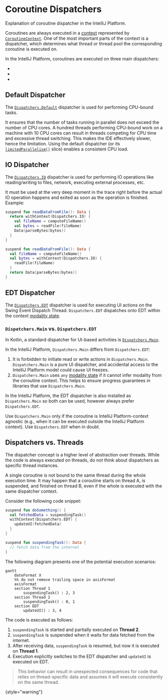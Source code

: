 <!-- Copyright 2000-2024 JetBrains s.r.o. and contributors. Use of this source code is governed by the Apache 2.0 license. -->

# Coroutine Dispatchers
<primary-label ref="2024.1"/>

<link-summary>Explanation of coroutine dispatcher in the IntelliJ Platform.</link-summary>

<include from="coroutines_snippets.md" element-id="learnCoroutines"/>

Coroutines are always executed in a [context](https://kotlinlang.org/docs/coroutine-context-and-dispatchers.html) represented by [`CoroutineContext`](https://kotlinlang.org/api/latest/jvm/stdlib/kotlin.coroutines/-coroutine-context/).
One of the most important parts of the context is a dispatcher, which determines what thread or thread pool the corresponding coroutine is executed on.

In the IntelliJ Platform, coroutines are executed on three main dispatchers:
- [](#default-dispatcher)
- [](#io-dispatcher)
- [](#edt-dispatcher)

## Default Dispatcher

The [`Dispatchers.Default`](https://kotlinlang.org/api/kotlinx.coroutines/kotlinx-coroutines-core/kotlinx.coroutines/-dispatchers/-default.html) dispatcher is used for performing CPU-bound tasks.

It ensures that the number of tasks running in parallel does not exceed the number of CPU cores.
A hundred threads performing CPU-bound work on a machine with 10 CPU cores can result in threads competing for CPU time and excessive thread switching.
This makes the IDE effectively slower, hence the limitation.
Using the default dispatcher (or its [`limitedParallelism()`](https://kotlinlang.org/api/kotlinx.coroutines/kotlinx-coroutines-core/kotlinx.coroutines/-coroutine-dispatcher/limited-parallelism.html) slice) enables a consistent CPU load.

## IO Dispatcher

The [`Dispatchers.IO`](https://kotlinlang.org/api/kotlinx.coroutines/kotlinx-coroutines-core/kotlinx.coroutines/-dispatchers/-i-o.html) dispatcher is used for performing IO operations like reading/writing to files, network, executing external processes, etc.

It must be used at the very deep moment in the trace right before the actual IO operation happens and exited as soon as the operation is finished.
Example:

<compare first-title="Wrong" second-title="Correct" type="top-bottom">

```kotlin
suspend fun readDataFromFile(): Data {
  return withContext(Dispatchers.IO) {
    val fileName = computeFileName()
    val bytes = readFile(fileName)
    Data(parseBytes(bytes))
  }
}
```

```kotlin
suspend fun readDataFromFile(): Data {
  val fileName = computeFileName()
  val bytes = withContext(Dispatchers.IO) {
    readFile(fileName)
  }
  return Data(parseBytes(bytes))
}
```

</compare>

## EDT Dispatcher

The [`Dispatchers.EDT`](%gh-ic%/platform/core-api/src/com/intellij/openapi/application/coroutines.kt) dispatcher is used for executing UI actions on the Swing Event Dispatch Thread.
`Dispatchers.EDT` dispatches onto EDT within the context [modality state](threading_model.md#invoking-operations-on-edt-and-modality).

### `Dispatchers.Main` vs. `Dispatchers.EDT`

In Kotlin, a standard dispatcher for UI-based activities is [`Dispatchers.Main`](https://kotlinlang.org/api/kotlinx.coroutines/kotlinx-coroutines-core/kotlinx.coroutines/-dispatchers/-main.html).

<tabs>
<tab title="2025.1+">

In the IntelliJ Platform, `Dispatchers.Main` differs from `Dispatchers.EDT`:
1. It is forbidden to initiate read or write actions in `Dispatchers.Main`.
   `Dispatchers.Main` is a pure UI dispatcher, and accidental access to the IntelliJ Platform model could cause UI freezes.
2. `Dispatchers.Main` uses `any` [modality state](threading_model.md#invoking-operations-on-edt-and-modality) if it cannot infer modality from the coroutine context.
   This helps to ensure progress guarantees in libraries that use `Dispatchers.Main`.

</tab>

<tab title="Earlier versions">

In the IntelliJ Platform, the EDT dispatcher is also installed as `Dispatchers.Main` so both can be used, however always prefer `Dispatchers.EDT`.

</tab>
</tabs>

Use `Dispatchers.Main` only if the coroutine is IntelliJ Platform-context agnostic (e.g., when it can be executed outside the IntelliJ Platform context).
Use `Dispatchers.EDT` when in doubt.

## Dispatchers vs. Threads

The dispatcher concept is a higher level of abstraction over threads.
While the code is always executed on threads, do not think about dispatchers as specific thread instances.

A single coroutine is not bound to the same thread during the whole execution time.
It may happen that a coroutine starts on thread A, is suspended, and finished on thread B, even if the whole is executed with the same dispatcher context.

Consider the following code snippet:
```kotlin
suspend fun doSomething() {
  val fetchedData = suspendingTask()
  withContext(Dispatchers.EDT) {
    updateUI(fetchedData)
  }
}

suspend fun suspendingTask(): Data {
  // fetch data from the internet
}
```

The following diagram presents one of the potential execution scenarios:

```mermaid
gantt
    dateFormat X
    %% do not remove trailing space in axisFormat
    axisFormat ‎
    section Thread 1
        suspendingTask() : 2, 3
    section Thread 2
        suspendingTask() : 0, 1
    section EDT
        updateUI() : 3, 4
```

The code is executed as follows:
1. `suspendingTask` is started and partially executed on **Thread 2**.
2. `suspendingTask` is suspended when it waits for data fetched from the internet.
3. After receiving data, `suspendingTask` is resumed, but now it is executed on **Thread 1**.
4. Execution explicitly switches to the EDT dispatcher and `updateUI` is executed on EDT.


> This behavior can result in unexpected consequences for code that relies on thread-specific data and assumes it will execute consistently on the same thread.
>
{style="warning"}

<include from="snippets.md" element-id="missingContent"/>
